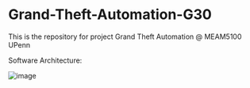 # Grand-Theft-Automation-G30
This is the repository for project Grand Theft Automation @ MEAM5100 UPenn

Software Architecture:

![image](https://github.com/jbwenjoy/Grand-Theft-Automation-G30/assets/71893666/cf41ee0e-bd3c-4022-845d-8e9b1f287d1c)
